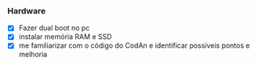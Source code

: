 ### Hardware
- [X] Fazer dual boot no pc
- [X] instalar memória RAM e SSD
- [X] me familiarizar com o código do CodAn e identificar possíveis pontos e melhoria
